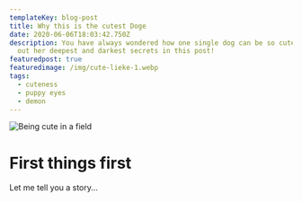 ```yaml
---
templateKey: blog-post
title: Why this is the cutest Doge
date: 2020-06-06T18:03:42.750Z
description: You have always wondered how one single dog can be so cute? Find
  out her deepest and darkest secrets in this post!
featuredpost: true
featuredimage: /img/cute-lieke-1.webp
tags:
  - cuteness
  - puppy eyes
  - demon
---
```

![Being cute in a field](/img/cute-lieke-1.webp)

# First things first

Let me tell you a story...